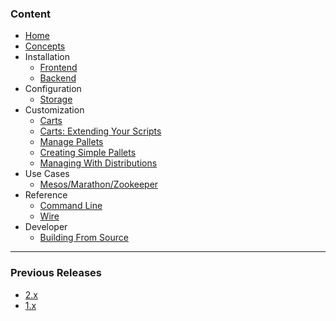 ### Content

* [Home](Home)
* [Concepts](Concepts)
* Installation
  * [Frontend](Frontend-Installation)
  * [Backend](Backend-Installation)
* Configuration
  * [Storage](Storage-Configuration)
* Customization
  * [Carts](Carts)
  * [Carts: Extending Your Scripts](Extend-Your-Scripts)
  * [Manage Pallets](Manage-Pallets)
  * [Creating Simple Pallets](Creating-Simple-(Package-based)-Pallets)
  * [Managing With Distributions](Manage-Distributions) 
* Use Cases
  * [Mesos/Marathon/Zookeeper](Mesos-Marathon-Zookeeper-Use-Case)
* Reference
  * [Command Line](Command-Line-Reference) 
  * [Wire](Wire-Reference)
* Developer
  * [Building From Source](Building-From-Source)

***

### Previous Releases 

* [2.x](https://github.com/StackIQ/stacki-documentation-2.x/wiki)
* [1.x](https://github.com/StackIQ/stacki-documentation-1.x/wiki)


